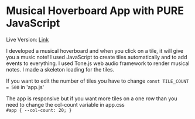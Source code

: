 # Musical Hoverboard App with PURE JavaScript

Live Version: <a href="https://ozandeste.github.io/hoverboard-musical/" target="_blank" rel="noopener" title="Musical Hoverboard">Link</a>

I developed a musical hoverboard and when you click on a tile, it will give you a music note!
I used JavaScript to create tiles automatically and to add events to everything.
I used Tone.js web audio framework to render musical notes.
I made a skeleton loading for the tiles.

If you want to edit the number of tiles you have to change `const TILE_COUNT = 500` in 'app.js'

The app is responsive but if you want more tiles on a one row than you need to change the col-count variable in app.css <br>
`
  #app {
  --col-count: 20;
  }
`
